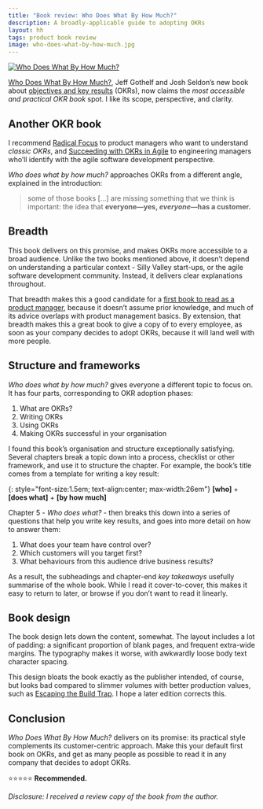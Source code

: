 ```yaml
---
title: "Book review: Who Does What By How Much?"
description: A broadly-applicable guide to adopting OKRs
layout: hh
tags: product book review
image: who-does-what-by-how-much.jpg
---
```


<!-- <= 608 -->

<a class="cover" href="https://okr-book.com/"><img src="who-does-what-by-how-much.jpg" alt="Who Does What By How Much?"></a>

[Who Does What By How Much?](https://okr-book.com),
Jeff Gothelf and Josh Seldon’s new book about
[objectives and key results](https://en.wikipedia.org/wiki/Objectives_and_key_results) (OKRs),
now claims the _most accessible and practical OKR book_ spot.
I like its scope, perspective, and clarity.

## Another OKR book

I recommend [Radical Focus](radical-focus-review)
to product managers who want to understand _classic OKRs_,
and [Succeeding with OKRs in Agile](agile-okrs-review)
to engineering managers who’ll identify with the agile software development perspective.

_Who does what by how much?_ approaches OKRs from a different angle,
explained in the introduction:

> some of those books […] are missing something that we think is important:
> the idea that **everyone—yes, _everyone_—has a customer.**

## Breadth

This book delivers on this promise, and makes OKRs more accessible to a broad audience.
Unlike the two books mentioned above, it doesn’t depend on understanding a particular context - Silly Valley start-ups, or the agile software development community.
Instead, it delivers clear explanations throughout.

That breadth makes this a good candidate for a 
[first book to read as a product manager](product-management-books),
because it doesn’t assume prior knowledge, and much of its advice overlaps with product management basics.
By extension, that breadth makes this a great book to give a copy of to every employee, 
as soon as your company decides to adopt OKRs, because it will land well with more people.

## Structure and frameworks

_Who does what by how much?_ gives everyone a different topic to focus on.
It has four parts, corresponding to OKR adoption phases:

1. What are OKRs?
2. Writing OKRs
3. Using OKRs
4. Making OKRs successful in your organisation

I found this book’s organisation and structure exceptionally satisfying.
Several chapters break a topic down into a process, checklist or other framework, and use it to structure the chapter.
For example, the book’s title comes from a template for writing a key result:

{: style="font-size:1.5em; text-align:center; max-width:26em"}
**[who]** + **[does what]** + **[by how much]**

Chapter 5 - _Who does what?_ - then breaks this down into a series of questions that help you write key results,
and goes into more detail on how to answer them:

1. What does your team have control over?
2. Which customers will you target first?
3. What behaviours from this audience drive business results?

As a result, the subheadings and chapter-end _key takeaways_ usefully summarise of the whole book.
While I read it cover-to-cover, this makes it easy to return to later, 
or browse if you don’t want to read it linearly.

## Book design

The book design lets down the content, somewhat.
The layout includes a lot of padding: a significant proportion of blank pages, and frequent extra-wide margins.
The typography makes it worse, with awkwardly loose body text character spacing.

This design bloats the book exactly as the publisher intended, of course, 
but looks bad compared to slimmer volumes with better production values,
such as [Escaping the Build Trap](https://melissaperri.com/book).
I hope a later edition corrects this.

## Conclusion

_Who Does What By How Much?_ delivers on its promise:
its practical style complements its customer-centric approach.
Make this your default first book on OKRs, 
and get as many people as possible to read it in any company that decides to adopt OKRs.

⭐️⭐️⭐️⭐️⭐️ **Recommended.**

_Disclosure: I received a review copy of the book from the author._